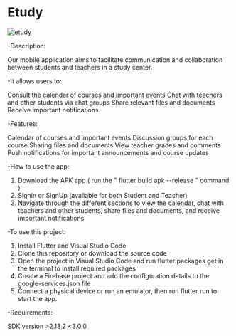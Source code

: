 # Etudy

![etudy](https://user-images.githubusercontent.com/90092056/212763292-48df298f-1fa2-4050-807d-e33175e22e59.png)


-Description:

Our mobile application aims to facilitate communication and collaboration between students and teachers in a study center. 

-It allows users to:

 Consult the calendar of courses and important events
 Chat with teachers and other students via chat groups
 Share relevant files and documents
 Receive important notifications

-Features:

 Calendar of courses and important events
 Discussion groups for each course
 Sharing files and documents
 View teacher grades and comments
 Push notifications for important announcements and course updates

-How to use the app:

 1) Download the APK app ( run the " flutter build apk --release " command )
 2) SignIn or SignUp (available for both Student and Teacher)
 3) Navigate through the different sections to view the calendar, chat with teachers and other students, share files and documents, and receive important notifications.
 
-To use this project:

 1) Install Flutter and Visual Studio Code
 2) Clone this repository or download the source code
 3) Open the project in Visual Studio Code and run flutter packages get in the terminal to install required packages
 4) Create a Firebase project and add the configuration details to the google-services.json file
 5) Connect a physical device or run an emulator, then run flutter run to start the app.

-Requirements:

  SDK version >2.18.2 <3.0.0

  
